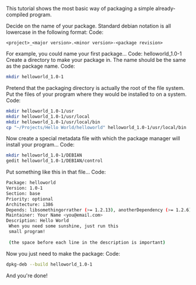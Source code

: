 <!-- TITLE: Makedeb -->
<!-- SUBTITLE: A quick summary of Makedeb -->

This tutorial shows the most basic way of packaging a simple already-compiled program.

Decide on the name of your package. Standard debian notation is all lowercase in the following format:
Code:

`<project>_<major version>.<minor version>-<package revision>`

For example, you could name your first package...
Code:
helloworld_1.0-1
Create a directory to make your package in. The name should be the same as the package name.
Code:

```sh
mkdir helloworld_1.0-1

```
Pretend that the packaging directory is actually the root of the file system. Put the files of your program where they would be installed to on a system.
Code:

```sh
mkdir helloworld_1.0-1/usr
mkdir helloworld_1.0-1/usr/local
mkdir helloworld_1.0-1/usr/local/bin
cp "~/Projects/Hello World/helloworld" helloworld_1.0-1/usr/local/bin
```

Now create a special metadata file with which the package manager will install your program...
Code:

```sh
mkdir helloworld_1.0-1/DEBIAN
gedit helloworld_1.0-1/DEBIAN/control
```

Put something like this in that file...
Code:

```sh
Package: helloworld
Version: 1.0-1
Section: base
Priority: optional
Architecture: i386
Depends: libsomethingorrather (>= 1.2.13), anotherDependency (>= 1.2.6)
Maintainer: Your Name <you@email.com>
Description: Hello World
 When you need some sunshine, just run this
 small program!
 
 (the space before each line in the description is important)
```

Now you just need to make the package:
Code:


```sh
dpkg-deb --build helloworld_1.0-1
```



And you're done! 
